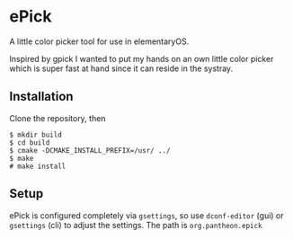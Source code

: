 # ePick

A little color picker tool for use in elementaryOS.

Inspired by gpick I wanted to put my hands on an own little color picker which is super fast at hand since it can reside in the systray.

## Installation

Clone the repository, then

~~~
$ mkdir build
$ cd build
$ cmake -DCMAKE_INSTALL_PREFIX=/usr/ ../
$ make
# make install

~~~

## Setup

ePick is configured completely via `gsettings`, so use `dconf-editor` (gui) or `gsettings` (cli) to adjust the settings. The path is `org.pantheon.epick`




